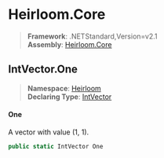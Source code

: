 # Heirloom.Core

> **Framework**: .NETStandard,Version=v2.1  
> **Assembly**: [Heirloom.Core][0]  

## IntVector.One

> **Namespace**: [Heirloom][0]  
> **Declaring Type**: [IntVector][1]  

#### One

A vector with value (1, 1).

```cs
public static IntVector One
```

[0]: ../../../Heirloom.Core.md
[1]: ../IntVector.md
